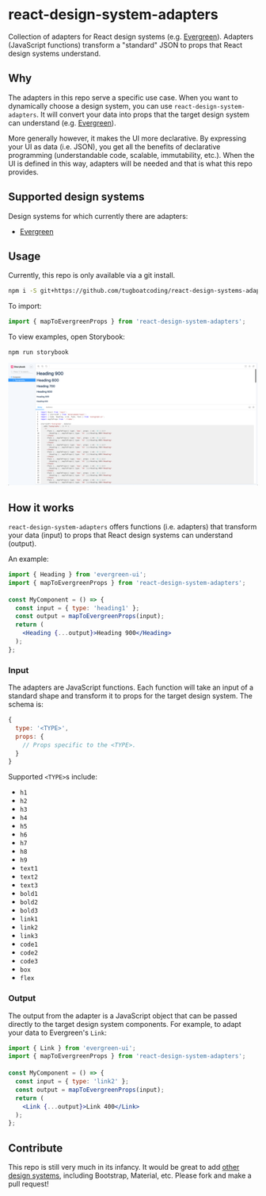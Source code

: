 # react-design-system-adapters

Collection of adapters for React design systems (e.g. [Evergreen](https://evergreen.segment.com/components)). Adapters (JavaScript functions) transform a "standard" JSON to props that React design systems understand.

## Why

The adapters in this repo serve a specific use case. When you want to dynamically choose a design system, you can use `react-design-system-adapters`. It will convert your data into props that the target design system can understand (e.g. [Evergreen](https://evergreen.segment.com/components)).

More generally however, it makes the UI more declarative. By expressing your UI as data (i.e. JSON), you get all the benefits of declarative programming (understandable code, scalable, immutability, etc.). When the UI is defined in this way, adapters will be needed and that is what this repo provides.

## Supported design systems

Design systems for which currently there are adapters:

* [Evergreen](https://evergreen.segment.com/components)

## Usage

Currently, this repo is only available via a git install.

```bash
npm i -S git+https://github.com/tugboatcoding/react-design-systems-adapter.git
```

To import:

```jsx
import { mapToEvergreenProps } from 'react-design-system-adapters';
```

To view examples, open Storybook:

```
npm run storybook
```

![Storybook](https://raw.githubusercontent.com/tugboatcoding/react-design-system-adapters/master/screenshots/storybook.png)

## How it works

`react-design-system-adapters` offers functions (i.e. adapters) that transform your data (input) to props that React design systems can understand (output).

An example:

```jsx
import { Heading } from 'evergreen-ui';
import { mapToEvergreenProps } from 'react-design-system-adapters';

const MyComponent = () => {
  const input = { type: 'heading1' };
  const output = mapToEvergreenProps(input);
  return (
    <Heading {...output}>Heading 900</Heading>
  );
};
```

### Input

The adapters are JavaScript functions. Each function will take an input of a standard shape and transform it to props for the target design system. The schema is:

```jsx
{
  type: '<TYPE>',
  props: {
    // Props specific to the <TYPE>.
  }
}
```

Supported `<TYPE>`s include:
* `h1`
* `h2`
* `h3`
* `h4`
* `h5`
* `h6`
* `h7`
* `h8`
* `h9`
* `text1`
* `text2`
* `text3`
* `bold1`
* `bold2`
* `bold3`
* `link1`
* `link2`
* `link3`
* `code1`
* `code2`
* `code3`
* `box`
* `flex`

### Output

The output from the adapter is a JavaScript object that can be passed directly to the target design system components. For example, to adapt your data to Evergreen's `Link`:

```jsx
import { Link } from 'evergreen-ui';
import { mapToEvergreenProps } from 'react-design-system-adapters';

const MyComponent = () => {
  const input = { type: 'link2' };
  const output = mapToEvergreenProps(input);
  return (
    <Link {...output}>Link 400</Link>
  );
};
```

## Contribute

This repo is still very much in its infancy. It would be great to add [other design systems](https://github.com/alexpate/awesome-design-systems), including Bootstrap, Material, etc. Please fork and make a pull request!
